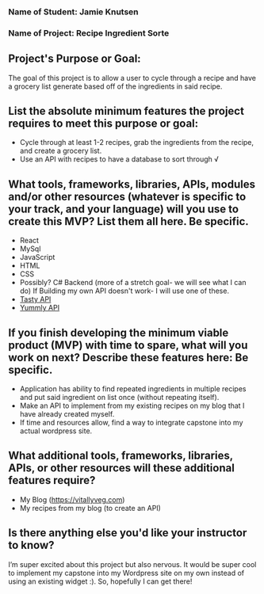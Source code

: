 ### Name of Student: Jamie Knutsen

### Name of Project: Recipe Ingredient Sorte

## Project's Purpose or Goal:

The goal of this project is to allow a user to cycle through a recipe and have a grocery list generate based off of the ingredients in said recipe.

## List the absolute minimum features the project requires to meet this purpose or goal:

- Cycle through at least 1-2 recipes, grab the ingredients from the recipe, and create a grocery list.
- Use an API with recipes to have a database to sort through √

## What tools, frameworks, libraries, APIs, modules and/or other resources (whatever is specific to your track, and your language) will you use to create this MVP? List them all here. Be specific.

- React
- MySql
- JavaScript
- HTML
- CSS
- Possibly? C# Backend (more of a stretch goal- we will see what I can do)
  If Building my own API doesn't work- I will use one of these.
- [Tasty API](https://rapidapi.com/apidojo/api/tasty)
- [Yummly API](https://rapidapi.com/apidojo/api/yummly2)

## If you finish developing the minimum viable product (MVP) with time to spare, what will you work on next? Describe these features here: Be specific.

- Application has ability to find repeated ingredients in multiple recipes and put said ingredient on list once (without repeating itself).
- Make an API to implement from my existing recipes on my blog that I have already created myself.
- If time and resources allow, find a way to integrate capstone into my actual wordpress site.

## What additional tools, frameworks, libraries, APIs, or other resources will these additional features require?

- My Blog (https://vitallyveg.com)
- My recipes from my blog (to create an API)

## Is there anything else you'd like your instructor to know?

I’m super excited about this project but also nervous. It would be super cool to implement my capstone into my Wordpress site on my own instead of using an existing widget :). So, hopefully I can get there!
